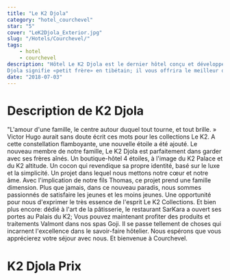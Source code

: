 ```yaml
---
title: "Le K2 Djola"
category: "hotel_courchevel"
star: "5"
cover: "LeK2Djola_Exterior.jpg"
slug: "/Hotels/Courchevel/"
tags:
    - hotel
    - courchevel
description: "Hôtel Le K2 Djola est le dernier hôtel conçu et développé par la famille Capezzone.
Djola signifie «petit frère» en tibétain; il vous offrira le meilleur de ce que vous pouvez imaginer en la matière : Le K2 Djola est naturellement inspiré de ses deux grands frères au sein de Le K2 Collections, Le K2 Altitude et Le K2 Palace."
date: "2018-07-03"
--- 
```




 # Description de K2 Djola
"L'amour d'une famille, le centre autour duquel tout tourne, et
tout brille. »
Victor Hugo aurait sans doute écrit ces mots pour les collections Le K2. A cette constellation flamboyante, une nouvelle étoile a été ajouté. Le nouveau membre de notre famille, Le K2 Djola est parfaitement dans garder avec ses frères aînés. Un boutique-hôtel 4 étoiles, à l'image du K2 Palace et du K2 altitude. Un cocon qui revendique sa propre identité, basé sur le luxe et la simplicité. Un projet dans lequel nous mettons notre cœur et notre âme.
Avec l'implication de notre fils Thomas, ce projet prend une famille dimension. Plus que jamais, dans ce nouveau paradis, nous sommes passionnés de satisfaire les jeunes et les moins jeunes. Une opportunité pour nous d'exprimer le très essence de l'esprit Le K2 Collections. Et bien plus encore: dédié à l'art de la pâtisserie, le restaurant SarKara a ouvert ses portes au Palais du K2;
Vous pouvez maintenant profiter des produits et traitements Valmont dans nos spas Goji.
Il se passe tellement de choses qui incarnent l'excellence dans le savoir-faire hôtelier.
Nous espérons que vous apprécierez votre séjour avec nous. Et bienvenue à Courchevel.

# K2 Djola Prix
